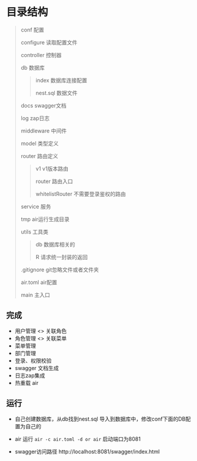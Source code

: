 # 目录结构

> conf 配置
>
> configure 读取配置文件
>
> controller 控制器
>
> db 数据库
>
> > index 数据库连接配置
> >
> > nest.sql 数据文件
>
> docs swagger文档
>
> log zap日志
>
> middleware 中间件
>
> model 类型定义
>
> router 路由定义
>
> > v1 v1版本路由
> >
> > router 路由入口
> >
> > whitelistRouter 不需要登录鉴权的路由
>
> service 服务
>
> tmp air运行生成目录
>
> utils 工具类
>
> > db 数据库相关的
> >
> > R   请求统一封装的返回
>
> .gitignore git忽略文件或者文件夹
>
> air.toml air配置
>
> main 主入口

## 完成

- 用户管理	<> 关联角色
- 角色管理    <> 关联菜单
- 菜单管理
- 部门管理
- 登录、权限校验
- swagger 文档生成
- 日志zap集成
- 热重载 air

## 运行

- 自己创建数据库，从db找到nest.sql 导入到数据库中，修改conf下面的DB配置为自己的

- air 运行 `air -c air.toml -d or air` 启动端口为8081
- swagger访问路径 http://localhost:8081/swagger/index.html